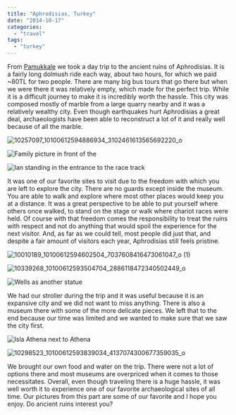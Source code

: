 ```yaml
---
title: "Aphrodisias, Turkey"
date: "2014-10-17"
categories:
  - "travel"
tags:
  - "turkey"
---
```


From [Pamukkale](http://youngmodernmama.com/2014/10/traveling-abroad-pamukkale/ "Traveling Abroad: Pamukkale") we took a day trip to the ancient ruins of Aphrodisias. It is a fairly long dolmush ride each way, about two hours, for which we paid ~80TL for two people. There are many big bus tours that go there but when we were there it was relatively empty, which made for the perfect trip. While it is a difficult journey to make it is incredibly worth the hassle. This city was composed mostly of marble from a large quarry nearby and it was a relatively wealthy city. Even though earthquakes hurt Aphrodisias a great deal, archaeologists have been able to reconstruct a lot of it and really well because of all the marble.

![10257097_10100612594886934_3102461613565692220_o](images/10257097_10100612594886934_3102461613565692220_o.jpg)

![Family picture in front of the ](images/10372962_10100612594926854_7838770440303923386_o.jpg)

![Ian standing in the entrance to the race track](images/10348790_10100612593235244_5565654070036035765_o.jpg)

It was one of our favorite sites to visit due to the freedom with which you are left to explore the city. There are no guards except inside the museum. You are able to walk and explore where most other places would keep you at a distance. It was a great perspective to be able to put yourself where others once walked, to stand on the stage or walk where chariot races were held. Of course with that freedom comes the responsibility to treat the ruins with respect and not do anything that would spoil the experience for the next visitor. And, as far as we could tell, most people did just that, and despite a fair amount of visitors each year, Aphrodisias still feels pristine.

![10010189_10100612594602504_7037608416473061047_o (1)](images/10010189_10100612594602504_7037608416473061047_o-1.jpg)

![10339268_10100612593504704_2886118472340502449_o](images/10339268_10100612593504704_2886118472340502449_o.jpg)

![Wells as another statue](images/10357737_10100612595211284_9065516936186951050_o-1.jpg)

We had our stroller during the trip and it was useful because it is an expansive city and we did not want to miss anything. There is also a museum there with some of the more delicate pieces. We left that to the end because our time was limited and we wanted to make sure that we saw the city first.

![Isla Athena next to Athena](images/10357698_10100612593589534_9058399154384422552_o.jpg)

![10298523_10100612593839034_4137074300677359035_o](images/10298523_10100612593839034_4137074300677359035_o.jpg)

We brought our own food and water on the trip. There were not a lot of options there and most museums are overpriced when it comes to those necessitates. Overall, even though traveling there is a huge hassle, it was well worth it to experience one of our favorite archaeological sites of all time. Our pictures from this part are some of our favorite and I hope you enjoy. Do ancient ruins interest you?
